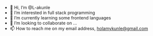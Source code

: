 - 👋 Hi, I’m @L-akunle
- 👀 I’m interested in full stack programming
- 🌱 I’m currently learning some frontend languages
- 💞️ I’m looking to collaborate on ...
- 📫 How to reach me on my email address, holamykunle@gmail.com

<!---
L-akunle/L-akunle is a ✨ special ✨ repository because its `README.md` (this file) appears on your GitHub profile.
You can click the Preview link to take a look at your changes.
--->
